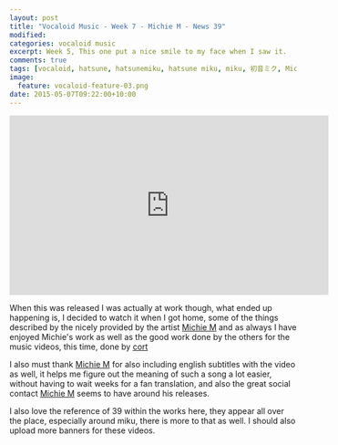 ```yaml
---
layout: post
title: "Vocaloid Music - Week 7 - Michie M - News 39"
modified:
categories: vocaloid music
excerpt: Week 5, This one put a nice smile to my face when I saw it.
comments: true
tags: [vocaloid, hatsune, hatsunemiku, hatsune miku, miku, 初音ミク, MichieM, Michie, Michie M]
image:
  feature: vocaloid-feature-03.png
date: 2015-05-07T09:22:00+10:00
---
```


<iframe width="560" height="315" src="https://www.youtube.com/embed/l69v6SVoE9k" frameborder="0" allowfullscreen></iframe>

When this was released I was actually at work though, what ended up happening is, I decided to watch it when I got home, some of the things described by the nicely provided by the artist [Michie M](https://plus.google.com/+MichieM) and as always I have enjoyed Michie's work as well as the good work done by the others for the music videos, this time, done by [cort](http://ameblo.jp/cort-blog/)

I also must thank [Michie M](https://plus.google.com/+MichieM) for also including english subtitles with the video as well, it helps me figure out the meaning of such a song a lot easier, without having to wait weeks for a fan translation, and also the great social contact [Michie M](https://plus.google.com/+MichieM) seems to have around his releases.

I also love the reference of 39 within the works here, they appear all over the place, especially around miku, there is more to that as well. I should also upload more banners for these videos.